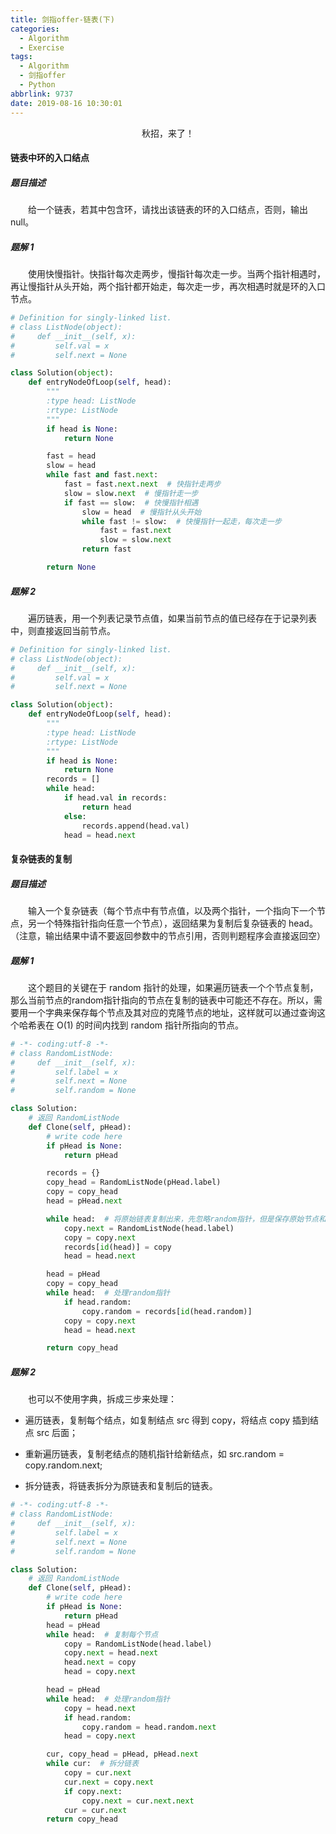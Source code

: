 ```yaml
---
title: 剑指offer-链表(下)
categories:
  - Algorithm
  - Exercise
tags:
  - Algorithm
  - 剑指offer
  - Python
abbrlink: 9737
date: 2019-08-16 10:30:01
---
```


<center>秋招，来了！</center>

<!--more-->

#### 链表中环的入口结点

##### 题目描述

　　给一个链表，若其中包含环，请找出该链表的环的入口结点，否则，输出null。

##### 题解 1

　　使用快慢指针。快指针每次走两步，慢指针每次走一步。当两个指针相遇时，再让慢指针从头开始，两个指针都开始走，每次走一步，再次相遇时就是环的入口节点。

```python
# Definition for singly-linked list.
# class ListNode(object):
#     def __init__(self, x):
#         self.val = x
#         self.next = None

class Solution(object):
    def entryNodeOfLoop(self, head):
        """
        :type head: ListNode
        :rtype: ListNode
        """
        if head is None:
            return None

        fast = head
        slow = head
        while fast and fast.next:
            fast = fast.next.next  # 快指针走两步
            slow = slow.next  # 慢指针走一步
            if fast == slow:  # 快慢指针相遇
                slow = head  # 慢指针从头开始
                while fast != slow:  # 快慢指针一起走，每次走一步
                    fast = fast.next
                    slow = slow.next
                return fast

        return None
```

##### 题解 2

　　遍历链表，用一个列表记录节点值，如果当前节点的值已经存在于记录列表中，则直接返回当前节点。

```python
# Definition for singly-linked list.
# class ListNode(object):
#     def __init__(self, x):
#         self.val = x
#         self.next = None

class Solution(object):
    def entryNodeOfLoop(self, head):
        """
        :type head: ListNode
        :rtype: ListNode
        """
        if head is None:
            return None
        records = []
        while head:
            if head.val in records:
                return head
            else:
                records.append(head.val)
            head = head.next
```



#### 复杂链表的复制

##### 题目描述

　　输入一个复杂链表（每个节点中有节点值，以及两个指针，一个指向下一个节点，另一个特殊指针指向任意一个节点），返回结果为复制后复杂链表的 head。（注意，输出结果中请不要返回参数中的节点引用，否则判题程序会直接返回空）

##### 题解 1

　　这个题目的关键在于 random 指针的处理，如果遍历链表一个个节点复制，那么当前节点的random指针指向的节点在复制的链表中可能还不存在。所以，需要用一个字典来保存每个节点及其对应的克隆节点的地址，这样就可以通过查询这个哈希表在 O(1) 的时间内找到 random 指针所指向的节点。

```python
# -*- coding:utf-8 -*-
# class RandomListNode:
#     def __init__(self, x):
#         self.label = x
#         self.next = None
#         self.random = None

class Solution:
    # 返回 RandomListNode
    def Clone(self, pHead):
        # write code here
        if pHead is None:
            return pHead

        records = {}
        copy_head = RandomListNode(pHead.label)
        copy = copy_head
        head = pHead.next

        while head:  # 将原始链表复制出来，先忽略random指针，但是保存原始节点和复制节点的地址
            copy.next = RandomListNode(head.label)
            copy = copy.next
            records[id(head)] = copy
            head = head.next

        head = pHead
        copy = copy_head
        while head:  # 处理random指针
            if head.random:
                copy.random = records[id(head.random)]
            copy = copy.next
            head = head.next

        return copy_head
```

##### 题解 2

　　也可以不使用字典，拆成三步来处理：

- 遍历链表，复制每个结点，如复制结点 src 得到 copy，将结点 copy 插到结点 src 后面；

- 重新遍历链表，复制老结点的随机指针给新结点，如 src.random = copy.random.next;

- 拆分链表，将链表拆分为原链表和复制后的链表。

```python
# -*- coding:utf-8 -*-
# class RandomListNode:
#     def __init__(self, x):
#         self.label = x
#         self.next = None
#         self.random = None

class Solution:
    # 返回 RandomListNode
    def Clone(self, pHead):
        # write code here
        if pHead is None:
            return pHead
        head = pHead
        while head:  # 复制每个节点
            copy = RandomListNode(head.label)
            copy.next = head.next
            head.next = copy
            head = copy.next

        head = pHead
        while head:  # 处理random指针
            copy = head.next
            if head.random:
                copy.random = head.random.next
            head = copy.next

        cur, copy_head = pHead, pHead.next
        while cur:  # 拆分链表
            copy = cur.next
            cur.next = copy.next
            if copy.next:
                copy.next = cur.next.next
            cur = cur.next
        return copy_head
```